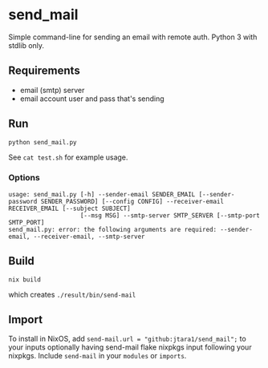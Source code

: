 # send_mail
Simple command-line for sending an email with remote auth. Python 3 with stdlib only.

## Requirements
- email (smtp) server
- email account user and pass that's sending

## Run
```shell
python send_mail.py
```

See `cat test.sh` for example usage.

### Options
```shell
usage: send_mail.py [-h] --sender-email SENDER_EMAIL [--sender-password SENDER_PASSWORD] [--config CONFIG] --receiver-email RECEIVER_EMAIL [--subject SUBJECT]
                    [--msg MSG] --smtp-server SMTP_SERVER [--smtp-port SMTP_PORT]
send_mail.py: error: the following arguments are required: --sender-email, --receiver-email, --smtp-server
```

## Build
```shell
nix build
```

which creates `./result/bin/send-mail`

## Import
To install in NixOS, add `send-mail.url = "github:jtara1/send_mail";` to your inputs optionally 
having send-mail flake nixpkgs input following your nixpkgs. Include `send-mail` in your `modules`
or `imports`.
